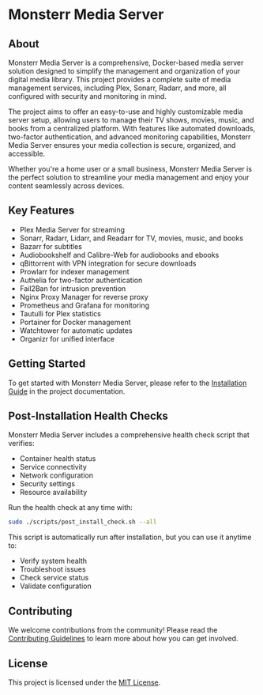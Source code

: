 # Monsterr Media Server

## About

Monsterr Media Server is a comprehensive, Docker-based media server solution designed to simplify the management and organization of your digital media library. This project provides a complete suite of media management services, including Plex, Sonarr, Radarr, and more, all configured with security and monitoring in mind.

The project aims to offer an easy-to-use and highly customizable media server setup, allowing users to manage their TV shows, movies, music, and books from a centralized platform. With features like automated downloads, two-factor authentication, and advanced monitoring capabilities, Monsterr Media Server ensures your media collection is secure, organized, and accessible.

Whether you're a home user or a small business, Monsterr Media Server is the perfect solution to streamline your media management and enjoy your content seamlessly across devices.

## Key Features

- Plex Media Server for streaming
- Sonarr, Radarr, Lidarr, and Readarr for TV, movies, music, and books
- Bazarr for subtitles
- Audiobookshelf and Calibre-Web for audiobooks and ebooks
- qBittorrent with VPN integration for secure downloads
- Prowlarr for indexer management
- Authelia for two-factor authentication
- Fail2Ban for intrusion prevention
- Nginx Proxy Manager for reverse proxy
- Prometheus and Grafana for monitoring
- Tautulli for Plex statistics
- Portainer for Docker management
- Watchtower for automatic updates
- Organizr for unified interface

## Getting Started

To get started with Monsterr Media Server, please refer to the [Installation Guide](docs/installation.md) in the project documentation.

## Post-Installation Health Checks

Monsterr Media Server includes a comprehensive health check script that verifies:
- Container health status
- Service connectivity
- Network configuration
- Security settings
- Resource availability

Run the health check at any time with:
```bash
sudo ./scripts/post_install_check.sh --all
```

This script is automatically run after installation, but you can use it anytime to:
- Verify system health
- Troubleshoot issues
- Check service status
- Validate configuration

## Contributing

We welcome contributions from the community! Please read the [Contributing Guidelines](CONTRIBUTING.md) to learn more about how you can get involved.

## License

This project is licensed under the [MIT License](LICENSE).
